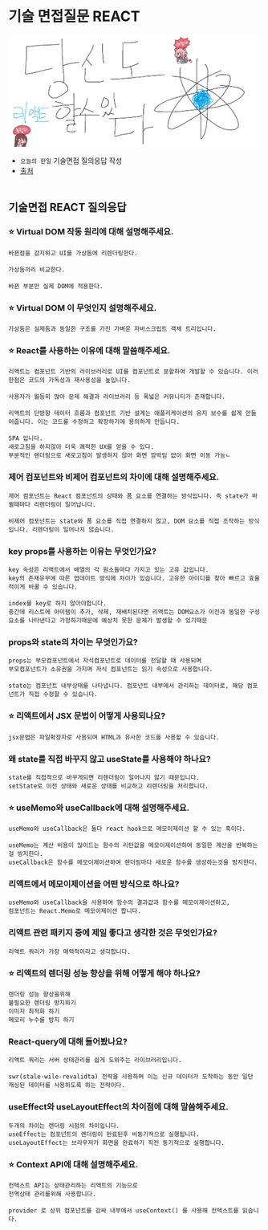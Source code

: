 # 기술 면접질문 REACT

![Alt text](../images/canIReactBG/%EB%8B%B9%EC%8B%A0%EB%8F%84%ED%95%A0%EC%88%98%EC%9E%88%EB%8B%A4%EB%A6%AC%EC%95%A1%ED%8A%B8.png)

- `오늘의 한일` 기술면접 질의응답 작성
- [출처](https://xiubindev.tistory.com/119)
  <br/>
  <br/>

## 기술면접 REACT 질의응답

### ⭐️ Virtual DOM 작동 원리에 대해 설명해주세요.

```
바뀐점을 감지하고 UI를 가상돔에 리렌더링한다.

가상돔끼리 비교한다.

바뀐 부분만 실제 DOM에 적용한다.
```

### ⭐️ Virtual DOM 이 무엇인지 설명해주세요.

```
가상돔은 실제돔과 동일한 구조를 가진 가벼운 자바스크립트 객체 트리입니다.
```

### ⭐️ React를 사용하는 이유에 대해 말씀해주세요.

```
리액트는 컴포넌트 기반의 라이브러리로 UI를 컴포넌트로 분할하여 개발할 수 있습니다. 이러한점은 코드의 가독성과 재사용성을 높입니다.

사용자가 월등히 많아 문제 해결과 라이브러리 등 폭넓은 커뮤니티가 존재합니다.

리액트의 단방향 데이터 흐름과 컴포넌트 기반 설계는 애플리케이션의 유지 보수를 쉽게 만들어줍니다. 이는 코드를 수정하고 확장하기에 용의하게 만듭니다.

SPA 입니다.
새로고침을 하지않아 더욱 쾌적한 UX를 얻을 수 있다.
부분적인 렌더링으로 새로고침이 발생하지 않아 화면 깜박임 없이 화면 이동 가능ㄴ
```

### 제어 컴포넌트와 비제어 컴포넌트의 차이에 대해 설명해주세요.

```
제어 컴포넌트는 React 컴포넌트의 상태와 폼 요소를 연결하는 방식입니다. 즉 state가 바뀔때마다 리렌더링이 일어납니다.

비제어 컴포넌트는 state와 폼 요소를 직접 연결하지 않고, DOM 요소를 직접 조작하는 방식입니다. 리렌더링이 일어나지 않습니다.
```

### key props를 사용하는 이유는 무엇인가요?

```
key 속성은 리액트에서 배열의 각 원소들마다 가지고 있는 고유 값입니다.
key의 존재유무에 따른 업데이트 방식에 차이가 있습니다. 고유한 아이디를 찾아 빠르고 효율적이게 바꿀 수 있습니다.

index를 key로 하지 않아야합니다.
중간에 리스트에 아이템이 추가, 삭제, 재배치된다면 리액트는 DOM요소가 이전과 동일한 구성 요소를 나타낸다고 가정하기때문에 예상치 못한 문제가 발생할 수 있기때문
```

### props와 state의 차이는 무엇인가요?

```
props는 부모컴포넌트에서 자식컴포넌트로 데이터를 전달할 때 사용되며
부모컴포넌트가 소유권을 가지며 자식 컴포넌트는 읽기 속성으로 사용합니다.

state는 컴포넌트 내부상태를 나타냅니다. 컴포넌트 내부에서 관리하는 데이터로, 해당 컴포넌트가 직접 수정할 수 있습니다.
```

### ⭐️ 리액트에서 JSX 문법이 어떻게 사용되나요?

```
jsx문법은 파일확장자로 사용되며 HTML과 유사한 코드를 사용할 수 있습니다.
```

### 왜 state를 직접 바꾸지 않고 useState를 사용해야 하나요?

```
state를 직접적으로 바꾸게되면 리렌더링이 일어나지 않기 때문입니다.
setState로 이전 상태와 새로운 상태를 비교하고 리렌더링을 처리합니다.
```

### ⭐️ useMemo와 useCallback에 대해 설명해주세요.

```
useMemo와 useCallback은 둘다 react hook으로 메모이제이션 할 수 있는 훅이다.

useMemo는 계산 비용이 많이드는 함수의 리턴값을 메모이제이션하여 동일한 계산을 반복하는걸 방지한다.
useCallback은 함수를 메모이제이션하여 렌더링마다 새로운 함수를 생성하는것을 방지한다.
```

### 리액트에서 메모이제이션을 어떤 방식으로 하나요?

```
useMemo와 useCallback을 사용하여 함수의 결과값과 함수를 메모이제이션하고,
컴포넌트는 React.Memo로 메모이제이션 합니다.
```

### 리액트 관련 패키지 중에 제일 좋다고 생각한 것은 무엇인가요?

```
리액트 쿼리가 가장 매력적이라고 생각합니다.
```

### ⭐️ 리액트의 렌더링 성능 향상을 위해 어떻게 해야 하나요?

```
렌더링 성능 향상을위해
불필요한 렌더링 방지하기
이미지 최적화 하기
메모리 누수를 방지 하기
```

### React-query에 대해 들어봤나요?

```
리액트 쿼리는 서버 상태관리를 쉽게 도와주는 라이브러리입니다.

swr(stale-wile-revalidta) 전략을 사용하며 이는 신규 데이터가 도착하는 동안 일단 캐싱된 데이터를 사용하도록 하는 전략이다.
```

### useEffect와 useLayoutEffect의 차이점에 대해 말씀해주세요.

```
두개의 차이는 렌더링 시점의 차이입니다.
useEffect는 컴포넌트의 렌더링이 완료된후 비동기적으로 실행됩니다.
useLayoutEffect는 브라우저가 화면을 완료하기 직전 동기적으로 실행합니다.
```

### ⭐️ Context API에 대해 설명해주세요.

```
컨텍스트 API는 상태관리하는 리액트의 기능으로
전역상태 관리를위해 사용합니다.

provider 로 상위 컴포넌트를 감싸 내부에서 useContext() 를 사용해 컨텍스트를 읽습니다.
```
